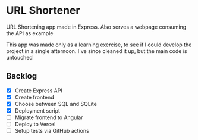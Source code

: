 # URL Shortener

URL Shortening app made in Express. Also serves a webpage consuming the API as example

This app was made only as a learning exercise, to see if I could develop the project in a single afternoon. I've since cleaned it up, but the main code is untouched

## Backlog

- [x] Create Express API
- [x] Create frontend
- [x] Choose between SQL and SQLite
- [x] Deployment script
- [ ] Migrate frontend to Angular
- [ ] Deploy to Vercel
- [ ] Setup tests via GitHub actions
